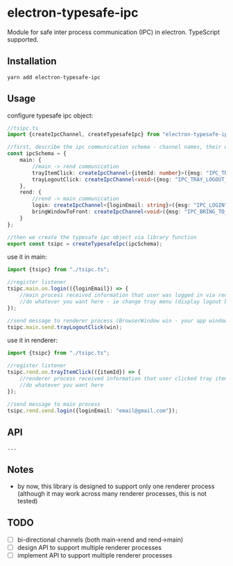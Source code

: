 # electron-typesafe-ipc

Module for safe inter process communication (IPC) in electron. TypeScript supported.

## Installation

`yarn add electron-typesafe-ipc`

## Usage

configure typesafe ipc object:

```ts
//tsipc.ts
import {createIpcChannel, createTypesafeIpc} from "electron-typesafe-ipc";

//first, describe the ipc communication schema - channel names, their direction (main->rend / rend->main) and type of their params (no params - void)
const ipcSchema = {
	main: {
		//main -> rend communication
		trayItemClick: createIpcChannel<{itemId: number}>({msg: "IPC_TRAY_ITEM_CLICK"}),
		trayLogoutClick: createIpcChannel<void>({msg: "IPC_TRAY_LOGOUT_CLICK"})
	},
	rend: {
		//rend -> main communication
		login: createIpcChannel<{loginEmail: string}>({msg: "IPC_LOGIN"}),
		bringWindowToFront: createIpcChannel<void>({msg: "IPC_BRING_TO_FRONT"})
	}
};

//then we create the typesafe ipc object via library function
export const tsipc = createTypesafeIpc(ipcSchema);
```

use it in main:

```ts
import {tsipc} from "./tsipc.ts";

//register listener
tsipc.main.on.login(({loginEmail}) => {
	//main process received information that user was logged in via renderer process
	//do whatever you want here - ie change tray menu (display logout button)
});

//send message to renderer process (BrowserWindow win - your app window with target renderer process)
tsipc.main.send.trayLogoutClick(win);
```

use it in renderer:

```ts
import {tsipc} from "./tsipc.ts";

//register listener
tsipc.rend.on.trayItemClick(({itemId}) => {
	//renderer process received information that user clicked tray item
	//do whatever you want here
});

//send message to main process
tsipc.rend.send.login({loginEmail: "email@gmail.com"});
```

## API

`...`

## Notes

- by now, this library is designed to support only one renderer process (although it may work across many renderer processes, this is not tested)

## TODO

- [ ] bi-directional channels (both main->rend and rend->main)
- [ ] design API to support multiple renderer processes
- [ ] implement API to support multiple renderer processes
